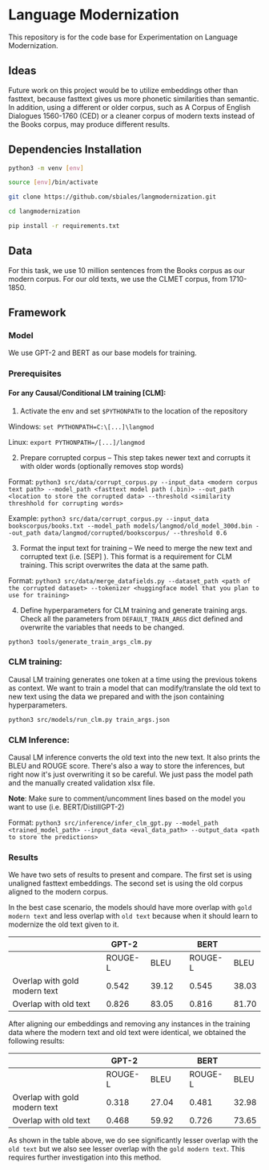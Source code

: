 # Language  Modernization

This repository is for the code base for Experimentation on Language Modernization.

## Ideas

Future work on this project would be to utilize embeddings other than fasttext, because fasttext gives us more phonetic similarities than semantic. In addition, using a different or older corpus, such as A Corpus of English Dialogues 1560-1760 (CED) or a cleaner corpus of modern texts instead of the Books corpus, may produce different results.

## Dependencies Installation
```bash
python3 -m venv [env] 

source [env]/bin/activate 

git clone https://github.com/sbiales/langmodernization.git 

cd langmodernization

pip install -r requirements.txt 
```

## Data

For this task, we use 10 million sentences from the Books corpus as our modern corpus. For our old texts, we use the CLMET corpus, from 1710-1850.

## Framework

### Model
We use GPT-2 and BERT as our base models for training.

### Prerequisites

#### For any Causal/Conditional LM training [CLM]: 

1. Activate the env and set `$PYTHONPATH` to the location of the repository

Windows: `set PYTHONPATH=C:\[...]\langmod`

Linux: `export PYTHONPATH=/[...]/langmod`

2. Prepare corrupted corpus – This step takes newer text and corrupts it with older words (optionally removes stop words)

Format: `python3 src/data/corrupt_corpus.py --input_data <modern corpus text path> --model_path <fasttext model path (.bin)> --out_path <location to store the corrupted data> --threshold <similarity threshhold for corrupting words>`

Example: `python3 src/data/corrupt_corpus.py --input_data bookscorpus/books.txt --model_path models/langmod/old_model_300d.bin --out_path data/langmod/corrupted/bookscorpus/ --threshold 0.6`

3. Format the input text for training – We need to merge the new text and corrupted text (i.e. <New text> [SEP] <corrupted text>). This format is a requirement for CLM training. This script overwrites the data at the same path. 

Format: `python3 src/data/merge_datafields.py --dataset_path <path of the corrupted dataset> --tokenizer <huggingface model that you plan to use for training> `

4. Define hyperparameters for CLM training and generate training args. Check all the parameters from `DEFAULT_TRAIN_ARGS` dict defined and overwrite the variables that needs to be changed. 

`python3 tools/generate_train_args_clm.py `

### CLM training: 

Causal LM training generates one token at a time using the previous tokens as context. We want to train a model that can modify/translate the old text to new text using the data we prepared and with the json containing hyperparameters. 

`python3 src/models/run_clm.py train_args.json` 

### CLM Inference: 

Causal LM inference converts the old text into the new text. It also prints the BLEU and ROUGE score. There's also a way to store the inferences, but right now it's just overwriting it so be careful. We just pass the model path and the manually created validation xlsx file.  

**Note**: Make sure to comment/uncomment lines based on the model you want to use (i.e. BERT/DistillGPT-2)

Format: `python3 src/inference/infer_clm_gpt.py --model_path <trained_model_path> --input_data <eval_data_path> --output_data <path to store the predictions>`

### Results

We have two sets of results to present and compare. The first set is using unaligned fasttext embeddings. The second set is using the old corpus aligned to the modern corpus.

In the best case scenario, the models should have more overlap with `gold modern text` and less overlap with `old text` because when it should learn to modernize the old text given to it.

|                               | GPT-2   |       |   | BERT    |       |
|-------------------------------|---------|-------|---|---------|-------|
|                               | ROUGE-L | BLEU  |   | ROUGE-L | BLEU  |
| Overlap with gold modern text |  0.542  | 39.12 |   | 0.545   | 38.03 |
| Overlap with old text         |  0.826  | 83.05 |   | 0.816   | 81.70 |

After aligning our embeddings and removing any instances in the training data where the modern text and old text were identical, we obtained the following results:

|                               | GPT-2   |       |   | BERT    |       |
|-------------------------------|---------|-------|---|---------|-------|
|                               | ROUGE-L | BLEU  |   | ROUGE-L | BLEU  |
| Overlap with gold modern text |  0.318  | 27.04 |   | 0.481   | 32.98 |
| Overlap with old text         |  0.468  | 59.92 |   | 0.726   | 73.65 |

As shown in the table above, we do see significantly lesser overlap with the `old text` but we also see lesser overlap with the `gold modern text`. This requires further investigation into this method.
